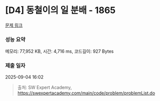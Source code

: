 # [D4] 동철이의 일 분배 - 1865 

[문제 링크](https://swexpertacademy.com/main/code/problem/problemDetail.do?contestProbId=AV5LuHfqDz8DFAXc) 

### 성능 요약

메모리: 77,952 KB, 시간: 4,716 ms, 코드길이: 927 Bytes

### 제출 일자

2025-09-04 16:02



> 출처: SW Expert Academy, https://swexpertacademy.com/main/code/problem/problemList.do